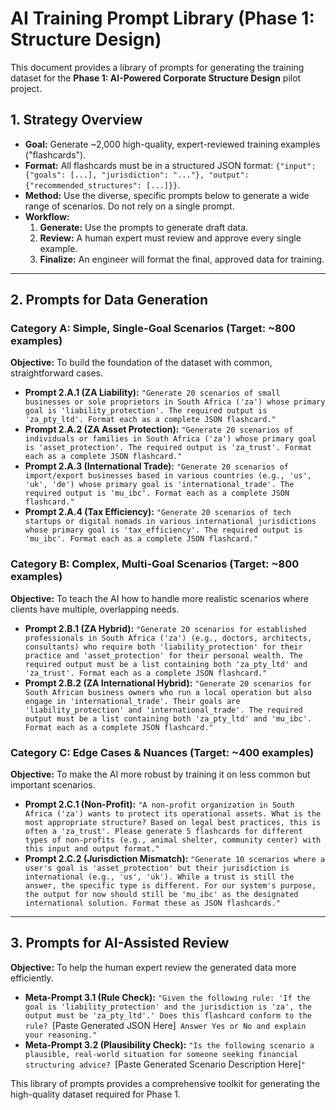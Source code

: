 # AI Training Prompt Library (Phase 1: Structure Design)

This document provides a library of prompts for generating the training dataset for the **Phase 1: AI-Powered Corporate Structure Design** pilot project.

## 1. Strategy Overview

*   **Goal:** Generate ~2,000 high-quality, expert-reviewed training examples ("flashcards").
*   **Format:** All flashcards must be in a structured JSON format: `{"input": {"goals": [...], "jurisdiction": "..."}, "output": {"recommended_structures": [...]}}`.
*   **Method:** Use the diverse, specific prompts below to generate a wide range of scenarios. Do not rely on a single prompt.
*   **Workflow:**
    1.  **Generate:** Use the prompts to generate draft data.
    2.  **Review:** A human expert must review and approve every single example.
    3.  **Finalize:** An engineer will format the final, approved data for training.

---

## 2. Prompts for Data Generation

### Category A: Simple, Single-Goal Scenarios (Target: ~800 examples)

**Objective:** To build the foundation of the dataset with common, straightforward cases.

*   **Prompt 2.A.1 (ZA Liability):** `"Generate 20 scenarios of small businesses or sole proprietors in South Africa ('za') whose primary goal is 'liability_protection'. The required output is 'za_pty_ltd'. Format each as a complete JSON flashcard."`
*   **Prompt 2.A.2 (ZA Asset Protection):** `"Generate 20 scenarios of individuals or families in South Africa ('za') whose primary goal is 'asset_protection'. The required output is 'za_trust'. Format each as a complete JSON flashcard."`
*   **Prompt 2.A.3 (International Trade):** `"Generate 20 scenarios of import/export businesses based in various countries (e.g., 'us', 'uk', 'de') whose primary goal is 'international_trade'. The required output is 'mu_ibc'. Format each as a complete JSON flashcard."`
*   **Prompt 2.A.4 (Tax Efficiency):** `"Generate 20 scenarios of tech startups or digital nomads in various international jurisdictions whose primary goal is 'tax_efficiency'. The required output is 'mu_ibc'. Format each as a complete JSON flashcard."`

### Category B: Complex, Multi-Goal Scenarios (Target: ~800 examples)

**Objective:** To teach the AI how to handle more realistic scenarios where clients have multiple, overlapping needs.

*   **Prompt 2.B.1 (ZA Hybrid):** `"Generate 20 scenarios for established professionals in South Africa ('za') (e.g., doctors, architects, consultants) who require both 'liability_protection' for their practice and 'asset_protection' for their personal wealth. The required output must be a list containing both 'za_pty_ltd' and 'za_trust'. Format each as a complete JSON flashcard."`
*   **Prompt 2.B.2 (ZA International Hybrid):** `"Generate 20 scenarios for South African business owners who run a local operation but also engage in 'international_trade'. Their goals are 'liability_protection' and 'international_trade'. The required output must be a list containing both 'za_pty_ltd' and 'mu_ibc'. Format each as a complete JSON flashcard."`

### Category C: Edge Cases & Nuances (Target: ~400 examples)

**Objective:** To make the AI more robust by training it on less common but important scenarios.

*   **Prompt 2.C.1 (Non-Profit):** `"A non-profit organization in South Africa ('za') wants to protect its operational assets. What is the most appropriate structure? Based on legal best practices, this is often a 'za_trust'. Please generate 5 flashcards for different types of non-profits (e.g., animal shelter, community center) with this input and output format."`
*   **Prompt 2.C.2 (Jurisdiction Mismatch):** `"Generate 10 scenarios where a user's goal is 'asset_protection' but their jurisdiction is international (e.g., 'us', 'uk'). While a trust is still the answer, the specific type is different. For our system's purpose, the output for now should still be 'mu_ibc' as the designated international solution. Format these as JSON flashcards."`

---

## 3. Prompts for AI-Assisted Review

**Objective:** To help the human expert review the generated data more efficiently.

*   **Meta-Prompt 3.1 (Rule Check):** `"Given the following rule: 'If the goal is 'liability_protection' and the jurisdiction is 'za', the output must be 'za_pty_ltd'.' Does this flashcard conform to the rule? `[Paste Generated JSON Here]` Answer Yes or No and explain your reasoning."`
*   **Meta-Prompt 3.2 (Plausibility Check):** `"Is the following scenario a plausible, real-world situation for someone seeking financial structuring advice? `[Paste Generated Scenario Description Here]`"`

This library of prompts provides a comprehensive toolkit for generating the high-quality dataset required for Phase 1.
